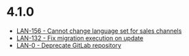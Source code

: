 # 4.1.0
- [LAN-156 - Cannot change language set for sales channels](https://issues.shopware.com/issues/LAN-156)
- [LAN-132 - Fix migration execution on update](https://issues.shopware.com/issues/LAN-132)
- [LAN-0 - Deprecate GitLab repository](https://issues.shopware.com/issues/LAN-0)
